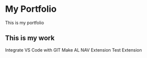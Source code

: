 # My Portfolio
This is my portfolio

## This is my work
Integrate VS Code with GIT
Make AL NAV Extension
Test Extension

